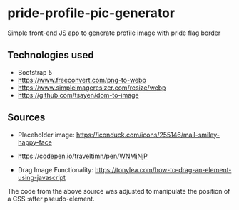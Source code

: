 # pride-profile-pic-generator
Simple front-end JS app to generate profile image with pride flag border

## Technologies used

- Bootstrap 5
- https://www.freeconvert.com/png-to-webp
- https://www.simpleimageresizer.com/resize/webp
- https://github.com/tsayen/dom-to-image

## Sources

- Placeholder image: https://iconduck.com/icons/255146/mail-smiley-happy-face

- https://codepen.io/traveltimn/pen/WNMjNjP

- Drag Image Functionality: https://tonylea.com/how-to-drag-an-element-using-javascript

The code from the above source was adjusted to manipulate the position of a CSS :after pseudo-element. 